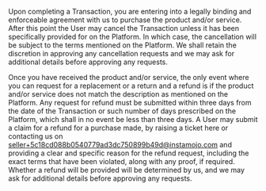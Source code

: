 Upon completing a Transaction, you are entering into a legally binding and enforceable agreement with us to purchase the product and/or service. After this point the User may cancel the Transaction unless it has been specifically provided for on the Platform. In which case, the cancellation will be subject to the terms mentioned on the Platform. We shall retain the discretion in approving any cancellation requests and we may ask for additional details before approving any requests.

Once you have received the product and/or service, the only event where you can request for a replacement or a return and a refund is if the product and/or service does not match the description as mentioned on the Platform. Any request for refund must be submitted within three days from the date of the Transaction or such number of days prescribed on the Platform, which shall in no event be less than three days. A User may submit a claim for a refund for a purchase made, by raising a ticket here or contacting us on seller+5c18cd088b0540779ad3dc750899b49d@instamojo.com and providing a clear and specific reason for the refund request, including the exact terms that have been violated, along with any proof, if required. Whether a refund will be provided will be determined by us, and we may ask for additional details before approving any requests.
